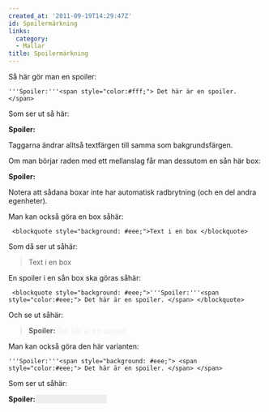 ```yaml
---
created_at: '2011-09-19T14:29:47Z'
id: Spoilermärkning
links:
  category:
  - Mallar
title: Spoilermärkning
---
```


Så här gör man en spoiler:

    '''Spoiler:'''<span style="color:#fff;"> Det här är en spoiler. </span> 

Som ser ut så här:

**Spoiler:**<span style="color:#fff;"> Det här är en spoiler. </span>

Taggarna ändrar alltså textfärgen till samma som bakgrundsfärgen.

Om man börjar raden med ett mellanslag får man dessutom en sån här box:

**Spoiler:**<span style="color:#fff;"> Det här är en spoiler. </span>

Notera att sådana boxar inte har automatisk radbrytning (och en del andra egenheter).

Man kan också göra en box såhär:

     <blockquote style="background: #eee;">Text i en box </blockquote> 

Som då ser ut såhär:

> Text i en box

En spoiler i en sån box ska göras såhär:

     <blockquote style="background: #eee;">'''Spoiler:'''<span style="color:#eee;"> Det här är en spoiler. </span> </blockquote> 

Och se ut såhär:

> **Spoiler:**<span style="color:#eee;"> Det här är en spoiler. </span>

Man kan också göra den här varianten:

    '''Spoiler:'''<span style="background: #eee;"> <span style="color:#eee;"> Det här är en spoiler. </span> </span> 

Som ser ut såhär:

**Spoiler:**<span style="background: #eee;"> <span style="color:#eee;"> Det här är en spoiler.
</span> </span>